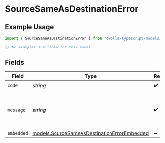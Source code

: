 # SourceSameAsDestinationError

## Example Usage

```typescript
import { SourceSameAsDestinationError } from "dwolla-typescript/models/errors";

// No examples available for this model
```

## Fields

| Field                                                                                               | Type                                                                                                | Required                                                                                            | Description                                                                                         | Example                                                                                             |
| --------------------------------------------------------------------------------------------------- | --------------------------------------------------------------------------------------------------- | --------------------------------------------------------------------------------------------------- | --------------------------------------------------------------------------------------------------- | --------------------------------------------------------------------------------------------------- |
| `code`                                                                                              | *string*                                                                                            | :heavy_check_mark:                                                                                  | N/A                                                                                                 | ValidationError                                                                                     |
| `message`                                                                                           | *string*                                                                                            | :heavy_check_mark:                                                                                  | N/A                                                                                                 | Validation error(s) present. See embedded errors list for more details.                             |
| `embedded`                                                                                          | [models.SourceSameAsDestinationErrorEmbedded](../../models/sourcesameasdestinationerrorembedded.md) | :heavy_minus_sign:                                                                                  | N/A                                                                                                 |                                                                                                     |